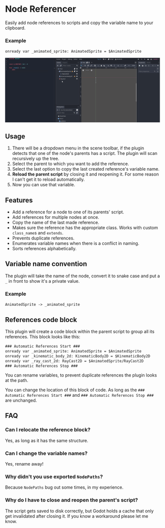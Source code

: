 # Node Referencer

Easily add node references to scripts and copy the variable name to your clipboard.

### Example

```gdscript
onready var _animated_sprite: AnimatedSprite = $AnimatedSprite
```

![Overview Gif](screenshots/overview.gif)

## Usage

1. There will be a dropdown menu in the scene toolbar, if the plugin detects that one of the node's parents has a script. The plugin will scan recursively up the tree.
2. Select the parent to which you want to add the reference.
3. Select the last option to copy the last created reference's variable name.
4. **Reload the parent script** by closing it and reopening it. For some reason I can't get it to reload automatically.
5. Now you can use that variable.

## Features

* Add a reference for a node to one of its parents' script.
* Add references for multiple nodes at once.
* Copy the name of the last made reference.
* Makes sure the reference has the appropriate class. Works with custom `class_name`s and `extends`.
* Prevents duplicate references.
* Enumerates variable names when there is a conflict in naming.
* Sorts references alphabetically.

## Variable name convention

The plugin will take the name of the node, convert it to snake case and put a `_` in front to show it's a private value.

### Example

```
AnimatedSprite -> _animated_sprite
```

## References code block

This plugin will create a code block within the parent script to group all its references. This block looks like this:

```gdscript
### Automatic References Start ###
onready var _animated_sprite: AnimatedSprite = $AnimatedSprite
onready var _kinematic_body_2d: KinematicBody2D = $KinematicBody2D
onready var _ray_cast_2d: RayCast2D = $AnimatedSprite/RayCast2D
### Automatic References Stop ###
```

You can rename variables, to prevent duplicate references the plugin looks at the path.

You can change the location of this block of code. As long as the `### Automatic References Start ###` and `### Automatic References Stop ###` are unchanged.

## FAQ

### Can I relocate the reference block?
Yes, as long as it has the same structure.

### Can I change the variable names?
Yes, rename away!

### Why didn't you use exported `NodePaths`?
Because `NodePaths` bug out some times, in my experience.

### Why do I have to close and reopen the parent's script?
The script gets saved to disk correctly, but Godot holds a cache that only get invalidated after closing it. If you know a workaround please let me know.